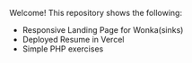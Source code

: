 Welcome! This repository shows the following: 
- Responsive Landing Page for Wonka(sinks)
- Deployed Resume in Vercel
- Simple PHP exercises
